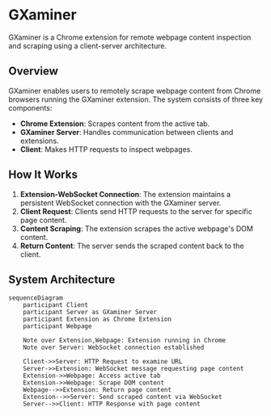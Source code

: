 # GXaminer

GXaminer is a Chrome extension for remote webpage content inspection and scraping using a client-server architecture.

## Overview

GXaminer enables users to remotely scrape webpage content from Chrome browsers running the GXaminer extension. The system consists of three key components:
- **Chrome Extension**: Scrapes content from the active tab.
- **GXaminer Server**: Handles communication between clients and extensions.
- **Client**: Makes HTTP requests to inspect webpages.

## How It Works

1. **Extension-WebSocket Connection**: The extension maintains a persistent WebSocket connection with the GXaminer server.
2. **Client Request**: Clients send HTTP requests to the server for specific page content.
3. **Content Scraping**: The extension scrapes the active webpage's DOM content.
4. **Return Content**: The server sends the scraped content back to the client.

## System Architecture

```mermaid
sequenceDiagram
    participant Client
    participant Server as GXaminer Server
    participant Extension as Chrome Extension
    participant Webpage

    Note over Extension,Webpage: Extension running in Chrome
    Note over Server: WebSocket connection established

    Client->>Server: HTTP Request to examine URL
    Server->>Extension: WebSocket message requesting page content
    Extension->>Webpage: Access active tab
    Extension->>Webpage: Scrape DOM content
    Webpage-->>Extension: Return page content
    Extension-->>Server: Send scraped content via WebSocket
    Server-->>Client: HTTP Response with page content
